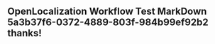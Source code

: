 <properties
ms.topic="hero-topic1"
ms.test1="hero-topic"
ms.test2="test"/>

## OpenLocalization Workflow Test MarkDown 5a3b37f6-0372-4889-803f-984b99ef92b2 thanks!
